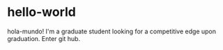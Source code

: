 # hello-world
hola-mundo!
I'm a graduate student looking for a competitive edge upon graduation. Enter git hub.
